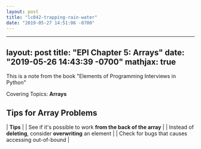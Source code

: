 ```yaml
---
layout: post
title: "lc042-trapping-rain-water"
date: "2019-05-27 14:51:06 -0700"
---
```


---
layout: post
title: "EPI Chapter 5: Arrays"
date: "2019-05-26 14:43:39 -0700"
mathjax: true
---

This is a note from the book "Elements of Programming Interviews in Python"

Covering Topics: **Arrays**

<!--more-->

## Tips for Array Problems

| **Tips** |
| See if it's possible to work **from the back of the array** |
| Instead of **deleting**, consider **overwriting** an element |
| Check for bugs that causes accessing out-of-bound |



